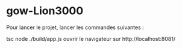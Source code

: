 # gow-Lion3000

Pour lancer le projet, lancer les commandes suivantes : 

tsc
node ./build/app.js
ouvrir le navigateur sur http://localhost:8081/
